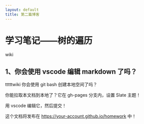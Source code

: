 ```yaml
---
layout: default
title: 第二篇博客
---
```


# 学习笔记——树的遍历
wiki
## 1、你会使用 vscode 编辑 markdown 了吗？
tttttwiki
你会使用 git bash 创建本地空间了吗？

你能拉取本文档到本地了？它在 gh-pages 分支内，设置 Slate 主题！

用 vscode 编辑它，然后提交！

这个文档将发布在 https://your-account.github.io/homework 中！